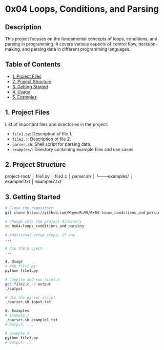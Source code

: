# 0x04 Loops, Conditions, and Parsing

## Description

This project focuses on the fundamental concepts of loops, conditions, and parsing in programming. It covers various aspects of control flow, decision-making, and parsing data in different programming languages.

## Table of Contents

- [1. Project Files](#1-project-files)
- [2. Project Structure](#2-project-structure)
- [3. Getting Started](#3-getting-started)
- [4. Usage](#4-usage)
- [5. Examples](#5-examples)

## 1. Project Files

List of important files and directories in the project:

- `file1.py`: Description of file 1.
- `file2.c`: Description of file 2.
- `parser.sh`: Shell script for parsing data.
- `examples/`: Directory containing example files and use cases.

## 2. Project Structure
project-root/
│ file1.py
│ file2.c
│ parser.sh
│
└───examples/
│ example1.txt
│ example2.txt


## 3. Getting Started

```bash
# Clone the repository
git clone https://github.com/WayneRu95/0x04-loops_conditions_and_parsing.git

# Change into the project directory
cd 0x04-loops_conditions_and_parsing

# Additional setup steps, if any
...

# Run the project
...

4. Usage
# Run file1.py
python file1.py

# Compile and run file2.c
gcc file2.c -o output
./output

# Use the parser script
./parser.sh input.txt

5. Examples
# Example 1
./parser.sh example1.txt
# Output: ...

# Example 2
python file1.py
# Output: ...


